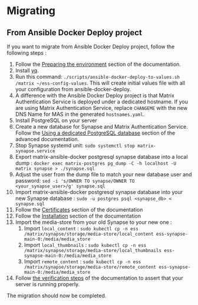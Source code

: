 # Migrating

## From Ansible Docker Deploy project

If you want to migrate from Ansible Docker Deploy project, follow the following steps :

1. Follow the [Preparing the environment](../README.md#preparing-the-environment) section of the documentation.
1. Install [yq](https://github.com/mikefarah/yq?tab=readme-ov-file#install).
1. Run this command: `./scripts/ansible-docker-deploy-to-values.sh /matrix ~/ess-config-values`.
This will create initial values file with all your configuration from ansible-docker-deploy.
2. A difference with the Ansible Docker Deploy project is that Matrix Authentication Service is deployed under a dedicated hostname. If you are using Matrix Authentication Service, replace `CHANGEME` with the new DNS Name for MAS in the generated `hostnames.yaml`.
2. Install PostgreSQL on your server
3. Create a new database for Synapse and Matrix Authentication Service. Follow the [Using a dedicated PostgreSQL database](./advanced.md#using-a-dedicated-postgresql-database) section of the advanced documentation.
4. Stop Synapse systemd unit: `sudo systemctl stop matrix-synapse.service`
5. Export matrix-ansible-docker postgresql synapse database into a local dump : `docker exec matrix-postgres pg_dump -C -h localhost -U matrix synapse > ./synapse.sql`
6. Adjust the user from the dump file to match your new database user and password: `sed -i 's/OWNER TO synapse/OWNER TO <your_synapse_user>/g' synapse.sql`
6. Import matrix-ansible-docker postgresql synapse database into your new Synapse database : `sudo -u postgres psql <synapse_db> < synapse.sql`
7. Follow the [Certificates](../README.md#certificates) section of the documentation
8. Follow the [Installation](../README.md#installation) section of the documentation
9. Import the media-store from your old Synapse to your new one :
   1. Import `local_content` : `sudo kubectl cp -n ess /matrix/synapse/storage/media-store/local_content ess-synapse-main-0:/media/media_store`
   1. Import `local_thumbnails` : `sudo kubectl cp -n ess /matrix/synapse/storage/media-store/local_thumbnails ess-synapse-main-0:/media/media_store`
   1. Import `remote_content` : `sudo kubectl cp -n ess /matrix/synapse/storage/media-store/remote_content ess-synapse-main-0:/media/media_store`
10. Follow [the verification steps](../README.md#verifying-the-setup) of the documentation to assert that your server is running properly.


The migration should now be completed.
